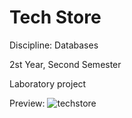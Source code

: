 # Tech Store

Discipline: Databases 

2st Year, Second Semester

Laboratory project

Preview:
![techstore](https://user-images.githubusercontent.com/101259596/169695741-4dc45741-506e-458a-b55c-c2b1aa30161a.png)
